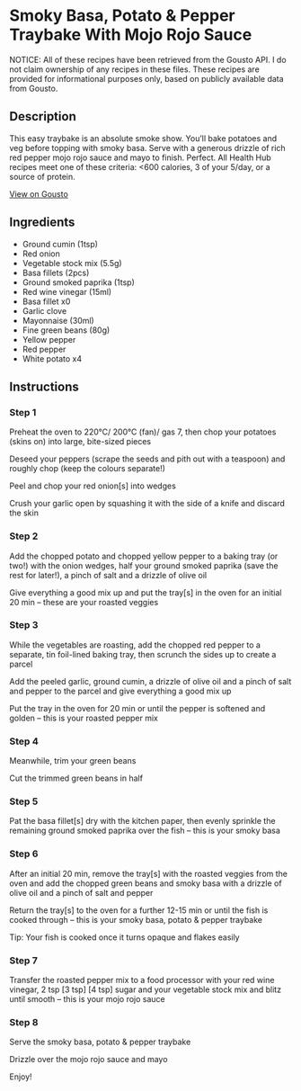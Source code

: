 # Smoky Basa, Potato & Pepper Traybake With Mojo Rojo Sauce

NOTICE: All of these recipes have been retrieved from the Gousto API. I do not claim ownership of any recipes in these files. These recipes are provided for informational purposes only, based on publicly available data from Gousto.

## Description

This easy traybake is an absolute smoke show. You’ll bake potatoes and veg before topping with smoky basa. Serve with a generous drizzle of rich red pepper mojo rojo sauce and mayo to finish. Perfect. All Health Hub recipes meet one of these criteria: <600 calories, 3 of your 5/day, or a source of protein.

[View on Gousto](https://www.gousto.co.uk/recipes/cookbook/smoky-basa-potato-pepper-traybake-with-mojo-rojo-sauce)

## Ingredients

- Ground cumin (1tsp)
- Red onion
- Vegetable stock mix (5.5g)
- Basa fillets (2pcs)
- Ground smoked paprika (1tsp)
- Red wine vinegar (15ml)
- Basa fillet x0
- Garlic clove
- Mayonnaise (30ml)
- Fine green beans (80g)
- Yellow pepper
- Red pepper
- White potato x4

## Instructions


### Step 1

Preheat the oven to 220°C/ 200°C (fan)/ gas 7, then chop your potatoes (skins on) into large, bite-sized pieces

Deseed your peppers (scrape the seeds and pith out with a teaspoon) and roughly chop (keep the colours separate!)

Peel and chop your red onion[s] into wedges

Crush your garlic open by squashing it with the side of a knife and discard the skin


### Step 2

Add the chopped potato and chopped yellow pepper to a baking tray (or two!) with the onion wedges, half your ground smoked paprika (save the rest for later!), a pinch of salt and a drizzle of olive oil

Give everything a good mix up and put the tray[s] in the oven for an initial 20 min – these are your roasted veggies


### Step 3

While the vegetables are roasting, add the chopped red pepper to a separate, tin foil-lined baking tray, then scrunch the sides up to create a parcel

Add the peeled garlic, ground cumin, a drizzle of olive oil and a pinch of salt and pepper to the parcel and give everything a good mix up

Put the tray in the oven for 20 min or until the pepper is softened and golden – this is your roasted pepper mix


### Step 4

Meanwhile, trim your green beans

Cut the trimmed green beans in half


### Step 5

Pat the basa fillet[s] dry with the kitchen paper, then evenly sprinkle the remaining ground smoked paprika over the fish – this is your smoky basa


### Step 6

After an initial 20 min, remove the tray[s] with the roasted veggies from the oven and add the chopped green beans and smoky basa with a drizzle of olive oil and a pinch of salt and pepper

Return the tray[s] to the oven for a further 12-15 min or until the fish is cooked through – this is your smoky basa, potato & pepper traybake

Tip: Your fish is cooked once it turns opaque and flakes easily


### Step 7

Transfer the roasted pepper mix to a food processor with your red wine vinegar, 2 tsp <span class="text-purple">[3 tsp]</span> <span class="text-danger">[4 tsp]</span> sugar and your vegetable stock mix and blitz until smooth – this is your mojo rojo sauce

### Step 8

Serve the smoky basa, potato & pepper traybake

Drizzle over the mojo rojo sauce and mayo

Enjoy!

